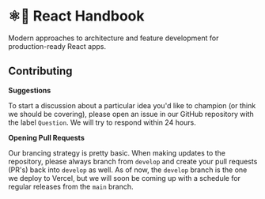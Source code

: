 # ⚛🤌 React Handbook

Modern approaches to architecture and feature development for production-ready React apps.

## Contributing

**Suggestions**

To start a discussion about a particular idea you'd like to champion (or think we should be covering), please open an issue in our GitHub repository with the label `Question`. We will try to respond within 24 hours.

**Opening Pull Requests**

Our brancing strategy is pretty basic. When making updates to the repository, please always branch from `develop` and create your pull requests (PR's) back into `develop` as well. As of now, the `develop` branch is the one we deploy to Vercel, but we will soon be coming up with a schedule for regular releases from the `main` branch.